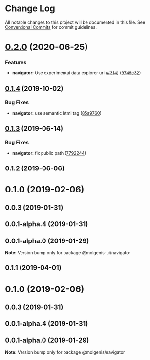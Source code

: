 # Change Log

All notable changes to this project will be documented in this file.
See [Conventional Commits](https://conventionalcommits.org) for commit guidelines.

# [0.2.0](https://github.com/molgenis/molgenis-frontend/compare/@molgenis-ui/navigator@0.1.4...@molgenis-ui/navigator@0.2.0) (2020-06-25)


### Features

* **navigator:** Use experimental data explorer url ([#314](https://github.com/molgenis/molgenis-frontend/issues/314)) ([9746c32](https://github.com/molgenis/molgenis-frontend/commit/9746c32))





## [0.1.4](https://github.com/molgenis/molgenis-frontend/compare/@molgenis-ui/navigator@0.1.3...@molgenis-ui/navigator@0.1.4) (2019-10-02)


### Bug Fixes

* **navigator:** use semantic html tag ([85a9760](https://github.com/molgenis/molgenis-frontend/commit/85a9760))





## [0.1.3](https://github.com/molgenis/molgenis-frontend/compare/@molgenis-ui/navigator@0.1.2...@molgenis-ui/navigator@0.1.3) (2019-06-14)


### Bug Fixes

* **navigator:** fix public path ([7792244](https://github.com/molgenis/molgenis-frontend/commit/7792244))





## 0.1.2 (2019-06-06)



# 0.1.0 (2019-02-06)



## 0.0.3 (2019-01-31)



## 0.0.1-alpha.4 (2019-01-31)



## 0.0.1-alpha.0 (2019-01-29)

**Note:** Version bump only for package @molgenis-ui/navigator





## 0.1.1 (2019-04-01)



# 0.1.0 (2019-02-06)



## 0.0.3 (2019-01-31)



## 0.0.1-alpha.4 (2019-01-31)



## 0.0.1-alpha.0 (2019-01-29)

**Note:** Version bump only for package @molgenis/navigator
